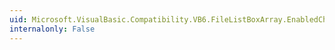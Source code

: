 ```yaml
---
uid: Microsoft.VisualBasic.Compatibility.VB6.FileListBoxArray.EnabledChanged
internalonly: False
---
```

